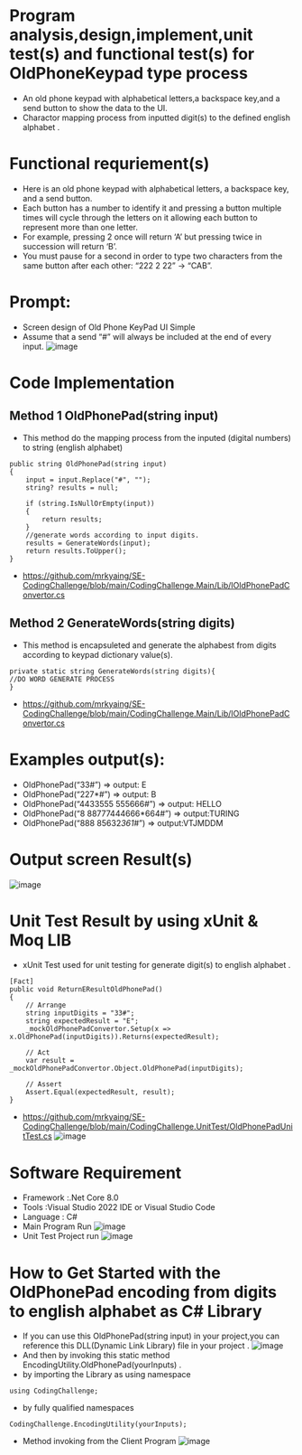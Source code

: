 # Program analysis,design,implement,unit test(s) and functional test(s) for OldPhoneKeypad type process
- An old phone keypad with alphabetical letters,a backspace key,and a send button to show the data to the UI.
- Charactor mapping process  from inputted digit(s) to the defined english alphabet .
# Functional requriement(s) 
- Here is an old phone keypad with alphabetical letters, a backspace key, and a send button.
- Each button has a number to identify it and pressing a button multiple times will cycle through the letters on it allowing each button to represent more than one letter.
- For example, pressing 2 once will return ‘A’ but pressing twice in succession will return ‘B’.
- You must pause for a second in order to type two characters from the same button after each other: “222 2 22” -> “CAB”.
# Prompt:
- Screen design of Old Phone KeyPad UI Simple
- Assume that a send “#” will always be included at the end of every input.
 ![image](https://github.com/mrkyaing/codingchallenge/assets/9696016/36dcdeb4-7f2a-429f-a23e-185279db5a14)

# Code Implementation  
## Method 1 **OldPhonePad(string input)**
- This method do the mapping process from the inputed (digital numbers)  to string (english alphabet)
```
public string OldPhonePad(string input)
{
    input = input.Replace("#", "");
    string? results = null;

    if (string.IsNullOrEmpty(input))
    {
        return results;
    }
    //generate words according to input digits.
    results = GenerateWords(input);
    return results.ToUpper();
}
```
- https://github.com/mrkyaing/SE-CodingChallenge/blob/main/CodingChallenge.Main/Lib/IOldPhonePadConvertor.cs
## Method 2 **GenerateWords(string digits)**
- This method is encapsuleted and generate the alphabest from digits according to keypad dictionary value(s). 
```
private static string GenerateWords(string digits){
//DO WORD GENERATE PROCESS 
}
```
- https://github.com/mrkyaing/SE-CodingChallenge/blob/main/CodingChallenge.Main/Lib/IOldPhonePadConvertor.cs
# Examples output(s):
- OldPhonePad(“33#”) => output: E
- OldPhonePad(“227*#”) => output: B
- OldPhonePad(“4433555 555666#”) => output: HELLO
- OldPhonePad(“8 88777444666*664#”) => output:TURING
- OldPhonePad(“888 85632*361*#”) => output:VTJMDDM
# Output screen Result(s)
![image](https://github.com/mrkyaing/codingchallenge/assets/9696016/e29eeea5-bcba-4dad-bbdb-cf9374046ad3)

# Unit Test Result by using xUnit & Moq LIB
- xUnit Test used for unit testing for generate digit(s) to english alphabet .
```
[Fact]
public void ReturnEResultOldPhonePad()
{
    // Arrange
    string inputDigits = "33#";
    string expectedResult = "E";
    _mockOldPhonePadConvertor.Setup(x => x.OldPhonePad(inputDigits)).Returns(expectedResult);

    // Act
    var result = _mockOldPhonePadConvertor.Object.OldPhonePad(inputDigits);

    // Assert
    Assert.Equal(expectedResult, result);
}
```
- https://github.com/mrkyaing/SE-CodingChallenge/blob/main/CodingChallenge.UnitTest/OldPhonePadUnitTest.cs
  ![image](https://github.com/user-attachments/assets/01ac2d9c-4874-4b4f-aa8f-02b31f4c1f3d)


# Software Requirement
- Framework :.Net Core 8.0
- Tools     :Visual Studio 2022 IDE or Visual Studio Code
- Language  : C#
- Main Program Run
![image](https://github.com/mrkyaing/codingchallenge/assets/9696016/bd695e33-64e9-4d73-846a-d3ac4aca4cf8)
- Unit Test Project run
![image](https://github.com/mrkyaing/codingchallenge/assets/9696016/fa46882e-6cec-4276-83ee-b9ef6df3e72b)

# How to Get Started with the OldPhonePad encoding from digits to english alphabet  as C# Library 
- If you can use this OldPhonePad(string input) in your project,you can reference this DLL(Dynamic Link Library) file in your project .
![image](https://github.com/mrkyaing/codingchallenge/assets/9696016/8cfba5be-06d2-4b7e-a0bc-4694e4ed32fd)
- And then by invoking  this static method EncodingUtility.OldPhonePad(yourInputs) .
- by importing the Library as using namespace
```
using CodingChallenge;
```
- by fully qualified namespaces 
```
CodingChallenge.EncodingUtility(yourInputs);
```
- Method invoking from the Client Program 
![image](https://github.com/mrkyaing/codingchallenge/assets/9696016/be95820e-0163-4d6b-a0db-978a207b37cf)









